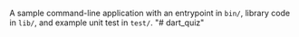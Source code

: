 A sample command-line application with an entrypoint in `bin/`, library code
in `lib/`, and example unit test in `test/`.
"# dart_quiz" 
